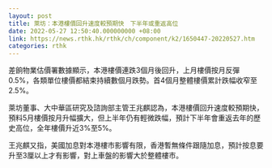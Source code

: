 ```yaml
---
layout: post
title: 萊坊：本港樓價回升速度較預期快　下半年或重返高位
date: 2022-05-27 12:50:40.000000000 +08:00
link: https://news.rthk.hk/rthk/ch/component/k2/1650447-20220527.htm
categories: rthk
---
```


差餉物業估價署數據顯示，本港樓價連跌3個月後回升，上月樓價按月反彈0.5%，各類單位樓價都結束持續數個月跌勢。首4個月整體樓價累計跌幅收窄至2.5%。

萊坊董事、大中華區研究及諮詢部主管王兆麒認為，本港樓價回升速度較預期快，預料5月樓價按月升幅擴大，但上半年仍有輕微跌幅，預計下半年會重返去年的歷史高位，全年樓價升近3%至5%。

王兆麒又指，美國加息對本港樓市影響有限，香港暫無條件跟隨加息，預計按息要升至3厘以上才有影響，對上車盤的影響大於整體樓市。
